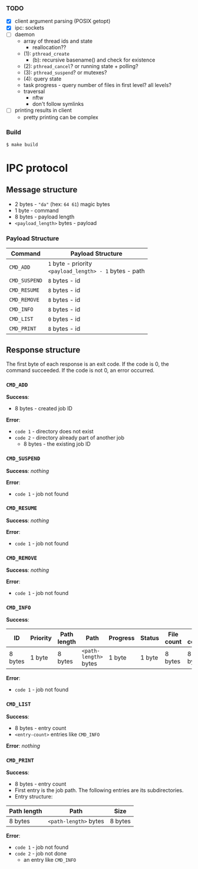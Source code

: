 ### TODO

- [x] client argument parsing (POSIX getopt)
- [x] ipc: sockets
- [ ] daemon
    - array of thread ids and state
        - reallocation??
    - (1): `pthread_create`
        - (b): recursive basename() and check for existence
    - (2): `pthread_cancel`? or running state + polling?
    - (3): `pthread_suspend`? or mutexes?
    - (4): query state
    - task progress - query number of files in first level? all levels?
    - traversal
        - nftw
        - don't follow symlinks
- [ ] printing results in client
    - pretty printing can be complex

### Build

`$ make build`

# IPC protocol

## Message structure
- 2 bytes - `"da"` (hex: `64 61`) magic bytes
- 1 byte - command
- 8 bytes - payload length
- `<payload_length>` bytes - payload

### Payload Structure

| Command       | Payload Structure                                             |
| ------------- | ------------------------------------------------------------- |
| `CMD_ADD`     | `1` byte - priority <br/> `<payload_length> - 1` bytes - path |
| `CMD_SUSPEND` | `8` bytes - id                                                |
| `CMD_RESUME`  | `8` bytes - id                                                |
| `CMD_REMOVE`  | `8` bytes - id                                                |
| `CMD_INFO`    | `8` bytes - id                                                |
| `CMD_LIST`    | `0` bytes - id                                                |
| `CMD_PRINT`   | `8` bytes - id                                                |

## Response structure

The first byte of each response is an exit code.
If the code is 0, the command succeeded.
If the code is not 0, an error occurred.

### `CMD_ADD`

**Success**:
- 8 bytes - created job ID

**Error**:
- `code 1` - directory does not exist
- `code 2` - directory already part of another job
    - 8 bytes - the existing job ID

### `CMD_SUSPEND`

**Success**: *nothing*

**Error**:
- `code 1` - job not found

### `CMD_RESUME`

**Success**: *nothing*

**Error**:
- `code 1` - job not found

### `CMD_REMOVE`

**Success**: *nothing*

**Error**:
- `code 1` - job not found

### `CMD_INFO`

**Success**:

| ID      | Priority | Path length | Path                  | Progress | Status | File count | Dir count |
|---------|----------|-------------|-----------------------|----------|--------|------------|-----------|
| 8 bytes | 1 byte   | 8 bytes     | `<path-length>` bytes | 1 byte   | 1 byte | 8 bytes    | 8 bytes   |

**Error**:
- `code 1` - job not found

### `CMD_LIST`

**Success**:
- 8 bytes - entry count
- `<entry-count>` entries like `CMD_INFO`

**Error**: *nothing*

### `CMD_PRINT`

**Success**:
- 8 bytes - entry count
- First entry is the job path. The following entries are its subdirectories.
- Entry structure:

| Path length | Path                  | Size    |
|-------------|-----------------------|---------|
| 8 bytes     | `<path-length>` bytes | 8 bytes |

**Error**:
- `code 1` - job not found
- `code 2` - job not done
    - an entry like `CMD_INFO`
